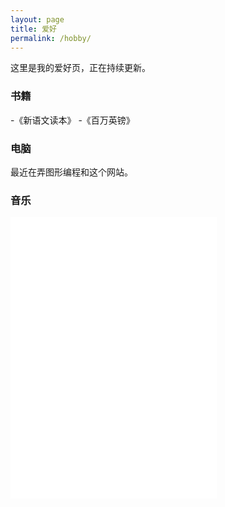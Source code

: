```yaml
---
layout: page
title: 爱好
permalink: /hobby/
---
```

这里是我的爱好页，正在持续更新。
### 书籍
  -《新语文读本》
  -《百万英镑》
### 电脑
最近在弄图形编程和这个网站。
### 音乐
<iframe frameborder="no" border="0" marginwidth="0" marginheight="0" width=330 height=450 src="//music.163.com/outchain/player?type=0&id=4982100720&auto=0&height=430"></iframe>
